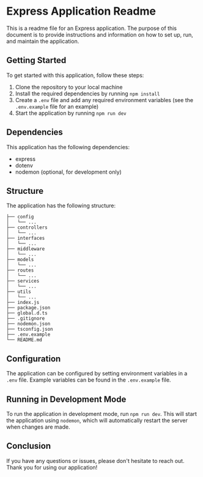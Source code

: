 # Express Application Readme

This is a readme file for an Express application. The purpose of this document is to provide instructions and information on how to set up, run, and maintain the application.

## Getting Started

To get started with this application, follow these steps:

1. Clone the repository to your local machine
2. Install the required dependencies by running `npm install`
3. Create a `.env` file and add any required environment variables (see the `.env.example` file for an example)
4. Start the application by running `npm run dev`

## Dependencies

This application has the following dependencies:

- express
- dotenv
- nodemon (optional, for development only)

## Structure

The application has the following structure:

```
├── config
│   └── ...
├── controllers
│   └── ...
├── interfaces
│   └── ...
├── middleware
│   └── ...
├── models
│   └── ...
├── routes
│   └── ...
├── services
│   └── ...
├── utils
│   └── ...
├── index.js
├── package.json
├── global.d.ts
├── .gitignore
├── nodemon.json
├── tsconfig.json
├── .env.example
└── README.md
```

## Configuration

The application can be configured by setting environment variables in a `.env` file. Example variables can be found in the `.env.example` file.

## Running in Development Mode

To run the application in development mode, run `npm run dev`. This will start the application using `nodemon`, which will automatically restart the server when changes are made.

## Conclusion

If you have any questions or issues, please don't hesitate to reach out. Thank you for using our application!
